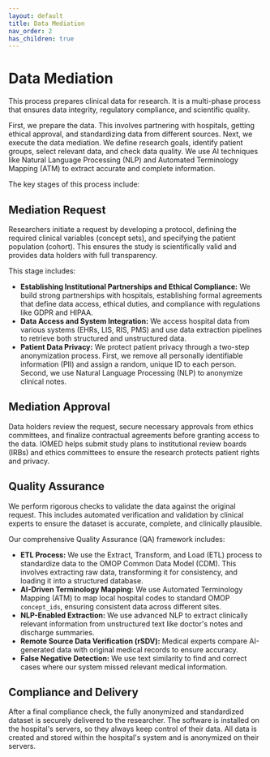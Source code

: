 ```yaml
---
layout: default
title: Data Mediation
nav_order: 2
has_children: true
---
```

# Data Mediation

This process prepares clinical data for research. It is a
multi-phase process that ensures data integrity, regulatory compliance, and
scientific quality.

First, we prepare the data. This involves partnering with hospitals, getting ethical approval, and standardizing data from different sources. Next, we execute the data mediation. We define research goals, identify patient groups, select relevant data, and check data quality. We use AI techniques like Natural Language Processing (NLP) and Automated Terminology Mapping (ATM) to extract accurate and complete information.

The key stages of this process include:

## Mediation Request

Researchers initiate a request by developing a protocol, defining the required clinical variables (concept sets), and specifying the patient population (cohort). This ensures the study is scientifically valid and provides data holders with full transparency.

This stage includes:

*   **Establishing Institutional Partnerships and Ethical Compliance:** We build strong partnerships with hospitals, establishing formal agreements that define data access, ethical duties, and compliance with regulations like GDPR and HIPAA.
*   **Data Access and System Integration:** We access hospital data from various systems (EHRs, LIS, RIS, PMS) and use data extraction pipelines to retrieve both structured and unstructured data.
*   **Patient Data Privacy:** We protect patient privacy through a two-step anonymization process. First, we remove all personally identifiable information (PII) and assign a random, unique ID to each person. Second, we use Natural Language Processing (NLP) to anonymize clinical notes.

## Mediation Approval

Data holders review the request, secure necessary approvals from ethics committees, and finalize contractual agreements before granting access to the data. IOMED helps submit study plans to institutional review boards (IRBs) and ethics committees to ensure the research protects patient rights and privacy.

## Quality Assurance

We perform rigorous checks to validate the data against the original request. This includes automated verification and validation by clinical experts to ensure the dataset is accurate, complete, and clinically plausible.

Our comprehensive Quality Assurance (QA) framework includes:

*   **ETL Process:** We use the Extract, Transform, and Load (ETL) process to standardize data to the OMOP Common Data Model (CDM). This involves extracting raw data, transforming it for consistency, and loading it into a structured database.
*   **AI-Driven Terminology Mapping:** We use Automated Terminology Mapping (ATM) to map local hospital codes to standard OMOP `concept_ids`, ensuring consistent data across different sites.
*   **NLP-Enabled Extraction:** We use advanced NLP to extract clinically relevant information from unstructured text like doctor's notes and discharge summaries.
*   **Remote Source Data Verification (rSDV):** Medical experts compare AI-generated data with original medical records to ensure accuracy.
*   **False Negative Detection:** We use text similarity to find and correct cases where our system missed relevant medical information.

## Compliance and Delivery

After a final compliance check, the fully anonymized and standardized dataset is securely delivered to the researcher. The software is installed on the hospital's servers, so they always keep control of their data. All data is created and stored within the hospital's system and is anonymized on their servers.
